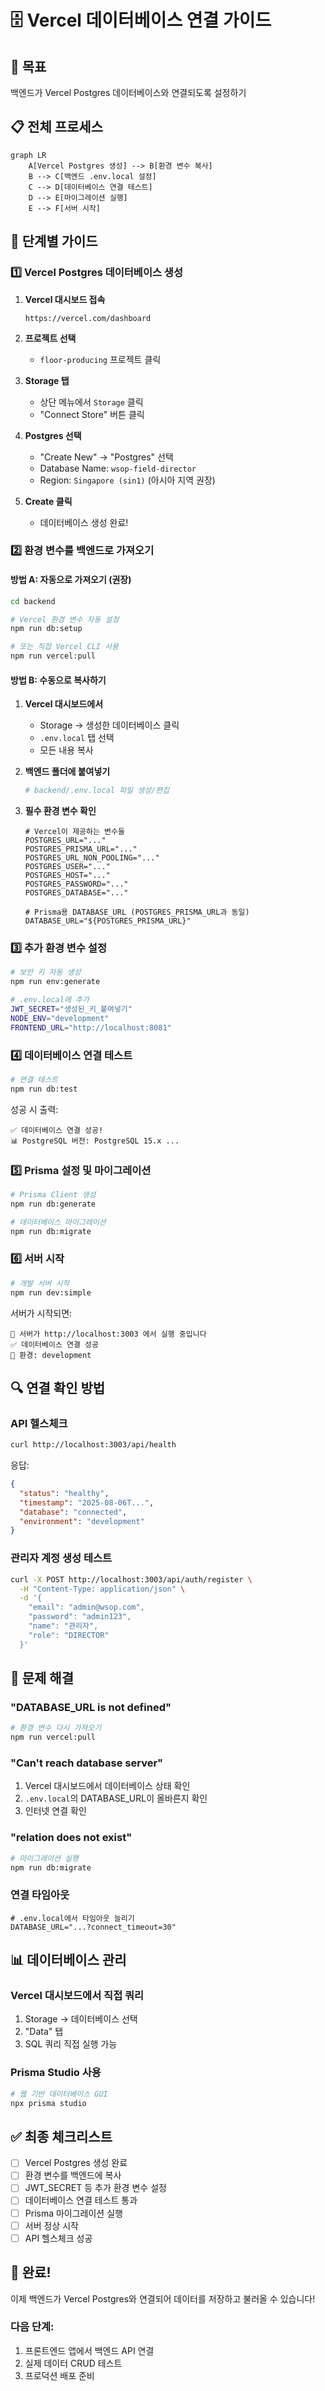 # 🗄️ Vercel 데이터베이스 연결 가이드

## 🎯 목표
백엔드가 Vercel Postgres 데이터베이스와 연결되도록 설정하기

## 📋 전체 프로세스

```mermaid
graph LR
    A[Vercel Postgres 생성] --> B[환경 변수 복사]
    B --> C[백엔드 .env.local 설정]
    C --> D[데이터베이스 연결 테스트]
    D --> E[마이그레이션 실행]
    E --> F[서버 시작]
```

## 🚀 단계별 가이드

### 1️⃣ Vercel Postgres 데이터베이스 생성

1. **Vercel 대시보드 접속**
   ```
   https://vercel.com/dashboard
   ```

2. **프로젝트 선택**
   - `floor-producing` 프로젝트 클릭

3. **Storage 탭**
   - 상단 메뉴에서 `Storage` 클릭
   - "Connect Store" 버튼 클릭

4. **Postgres 선택**
   - "Create New" → "Postgres" 선택
   - Database Name: `wsop-field-director`
   - Region: `Singapore (sin1)` (아시아 지역 권장)

5. **Create 클릭**
   - 데이터베이스 생성 완료!

### 2️⃣ 환경 변수를 백엔드로 가져오기

#### 방법 A: 자동으로 가져오기 (권장)

```bash
cd backend

# Vercel 환경 변수 자동 설정
npm run db:setup

# 또는 직접 Vercel CLI 사용
npm run vercel:pull
```

#### 방법 B: 수동으로 복사하기

1. **Vercel 대시보드에서**
   - Storage → 생성한 데이터베이스 클릭
   - `.env.local` 탭 선택
   - 모든 내용 복사

2. **백엔드 폴더에 붙여넣기**
   ```bash
   # backend/.env.local 파일 생성/편집
   ```

3. **필수 환경 변수 확인**
   ```env
   # Vercel이 제공하는 변수들
   POSTGRES_URL="..."
   POSTGRES_PRISMA_URL="..."
   POSTGRES_URL_NON_POOLING="..."
   POSTGRES_USER="..."
   POSTGRES_HOST="..."
   POSTGRES_PASSWORD="..."
   POSTGRES_DATABASE="..."
   
   # Prisma용 DATABASE_URL (POSTGRES_PRISMA_URL과 동일)
   DATABASE_URL="${POSTGRES_PRISMA_URL}"
   ```

### 3️⃣ 추가 환경 변수 설정

```bash
# 보안 키 자동 생성
npm run env:generate

# .env.local에 추가
JWT_SECRET="생성된_키_붙여넣기"
NODE_ENV="development"
FRONTEND_URL="http://localhost:8081"
```

### 4️⃣ 데이터베이스 연결 테스트

```bash
# 연결 테스트
npm run db:test
```

성공 시 출력:
```
✅ 데이터베이스 연결 성공!
📊 PostgreSQL 버전: PostgreSQL 15.x ...
```

### 5️⃣ Prisma 설정 및 마이그레이션

```bash
# Prisma Client 생성
npm run db:generate

# 데이터베이스 마이그레이션
npm run db:migrate
```

### 6️⃣ 서버 시작

```bash
# 개발 서버 시작
npm run dev:simple
```

서버가 시작되면:
```
🚀 서버가 http://localhost:3003 에서 실행 중입니다
✅ 데이터베이스 연결 성공
📡 환경: development
```

## 🔍 연결 확인 방법

### API 헬스체크
```bash
curl http://localhost:3003/api/health
```

응답:
```json
{
  "status": "healthy",
  "timestamp": "2025-08-06T...",
  "database": "connected",
  "environment": "development"
}
```

### 관리자 계정 생성 테스트
```bash
curl -X POST http://localhost:3003/api/auth/register \
  -H "Content-Type: application/json" \
  -d '{
    "email": "admin@wsop.com",
    "password": "admin123",
    "name": "관리자",
    "role": "DIRECTOR"
  }'
```

## 🚨 문제 해결

### "DATABASE_URL is not defined"
```bash
# 환경 변수 다시 가져오기
npm run vercel:pull
```

### "Can't reach database server"
1. Vercel 대시보드에서 데이터베이스 상태 확인
2. `.env.local`의 DATABASE_URL이 올바른지 확인
3. 인터넷 연결 확인

### "relation does not exist"
```bash
# 마이그레이션 실행
npm run db:migrate
```

### 연결 타임아웃
```env
# .env.local에서 타임아웃 늘리기
DATABASE_URL="...?connect_timeout=30"
```

## 📊 데이터베이스 관리

### Vercel 대시보드에서 직접 쿼리
1. Storage → 데이터베이스 선택
2. "Data" 탭
3. SQL 쿼리 직접 실행 가능

### Prisma Studio 사용
```bash
# 웹 기반 데이터베이스 GUI
npx prisma studio
```

## ✅ 최종 체크리스트

- [ ] Vercel Postgres 생성 완료
- [ ] 환경 변수를 백엔드에 복사
- [ ] JWT_SECRET 등 추가 환경 변수 설정
- [ ] 데이터베이스 연결 테스트 통과
- [ ] Prisma 마이그레이션 실행
- [ ] 서버 정상 시작
- [ ] API 헬스체크 성공

## 🎉 완료!

이제 백엔드가 Vercel Postgres와 연결되어 데이터를 저장하고 불러올 수 있습니다!

### 다음 단계:
1. 프론트엔드 앱에서 백엔드 API 연결
2. 실제 데이터 CRUD 테스트
3. 프로덕션 배포 준비
